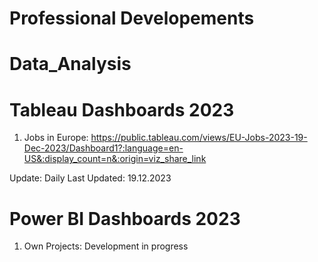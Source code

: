 # Professional Developements

# Data_Analysis

# Tableau Dashboards 2023
1) Jobs in Europe: https://public.tableau.com/views/EU-Jobs-2023-19-Dec-2023/Dashboard1?:language=en-US&:display_count=n&:origin=viz_share_link

Update: Daily
Last Updated: 19.12.2023

# Power BI Dashboards 2023
1) Own Projects: Development in progress
